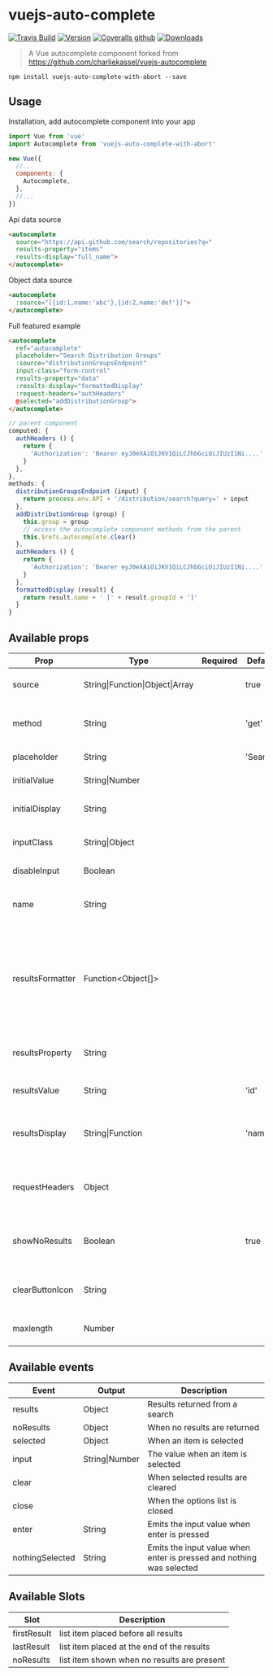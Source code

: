 # vuejs-auto-complete

[![Travis Build](https://img.shields.io/travis/charliekassel/vuejs-autocomplete.svg?branch=master)](https://travis-ci.org/charliekassel/vuejs-autocomplete?branch=master)
[![Version](https://img.shields.io/npm/v/vuejs-auto-complete.svg)](https://www.npmjs.com/package/vuejs-auto-complete)
[![Coveralls github](https://img.shields.io/coveralls/github/charliekassel/vuejs-autocomplete.svg)](https://coveralls.io/github/charliekassel/vuejs-autocomplete?branch=master)
[![Downloads](https://img.shields.io/npm/dm/vuejs-auto-complete.svg)](https://www.npmjs.com/package/vuejs-auto-complete)

> A Vue autocomplete component
forked from https://github.com/charliekassel/vuejs-autocomplete

`npm install vuejs-auto-complete-with-abort --save`

## Usage

Installation, add autocomplete component into your app

```javascript
import Vue from 'vue'
import Autocomplete from 'vuejs-auto-complete-with-abort'

new Vue({
  //...
  components: {
    Autocomplete,
  },
  //...
})
```

Api data source
``` html
<autocomplete
  source="https://api.github.com/search/repositories?q="
  results-property="items"
  results-display="full_name">
</autocomplete>
```

Object data source
``` html
<autocomplete
  :source="[{id:1,name:'abc'},{id:2,name:'def'}]">
</autocomplete>
```

Full featured example
``` html
<autocomplete
  ref="autocomplete"
  placeholder="Search Distribution Groups"
  :source="distributionGroupsEndpoint"
  input-class="form-control"
  results-property="data"
  :results-display="formattedDisplay"
  :request-headers="authHeaders"
  @selected="addDistributionGroup">
</autocomplete>
```
``` javascript
// parent component
computed: {
  authHeaders () {
    return {
      'Authorization': 'Bearer eyJ0eXAiOiJKV1QiLCJhbGciOiJIUzI1Ni....'
    }
  },
},
methods: {
  distributionGroupsEndpoint (input) {
    return process.env.API + '/distribution/search?query=' + input
  },
  addDistributionGroup (group) {
    this.group = group
    // access the autocomplete component methods from the parent
    this.$refs.autocomplete.clear()
  },
  authHeaders () {
    return {
      'Authorization': 'Bearer eyJ0eXAiOiJKV1QiLCJhbGciOiJIUzI1Ni....'
    }
  },
  formattedDisplay (result) {
    return result.name + ' [' + result.groupId + ']'
  }
}
```
## Available props

| Prop                  | Type                        | Required | Default   | Description |
|-----------------------|-----------------------------|----------|-----------|-------------|
| source                | String\|Function\|Object\|Array |          | true      | data source for the results|
| method                | String                      |          | 'get'     | http method for api requests|
| placeholder           | String                      |          | 'Search'  | input placeholder|
| initialValue          | String\|Number              |          |           | starting value|
| initialDisplay        | String                      |          |           | starting display value|
| inputClass            | String\|Object              |          |           | css class for the input div|
| disableInput          | Boolean                     |          |           | to disable the input|
| name                  | String                      |          |           | name attribute for the `value` input|
| resultsFormatter      | Function<Object[]>          |          |           | Function to format the server data. Should return an array of objects with id and name properties |
| resultsProperty       | String                      |          |           | property api results are keyed under|
| resultsValue          | String                      |          | 'id'      | property to use for the `value`|
| resultsDisplay        | String\|Function            |          | 'name'    | property to use for the `display` or custom function|
| requestHeaders        | Object                      |          |           | extra headers appended to the request|
| showNoResults         | Boolean                     |          | true      | To show a message that no results were found|
| clearButtonIcon       | String                      |          |           | Optionally provide an icon css class|
| maxlength             | Number                      |          |           | Optional max input length|

## Available events

| Event    | Output         | Description |
|----------|----------------|-------------|
| results  | Object         | Results returned from a search |
| noResults| Object         | When no results are returned |
| selected | Object         | When an item is selected |
| input    | String\|Number | The value when an item is selected |
| clear    |                | When selected results are cleared |
| close    |                | When the options list is closed |
| enter    | String         | Emits the input value when enter is pressed |
| nothingSelected | String  | Emits the input value when enter is pressed and nothing was selected |

## Available Slots

| Slot        | Description |
|-------------|-------------|
| firstResult | list item placed before all results |
| lastResult  | list item placed at the end of the results |
| noResults   | list item shown when no results are present |
